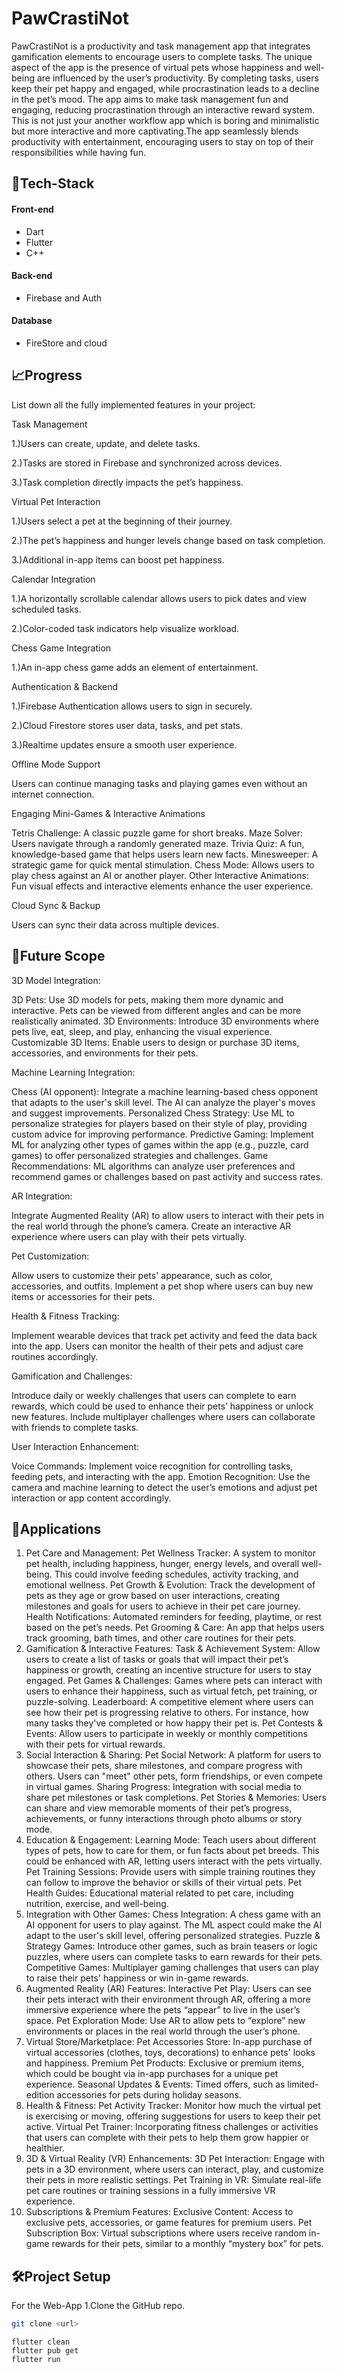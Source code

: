 # PawCrastiNot

PawCrastiNot is a productivity and task management app that integrates gamification elements to encourage users to complete tasks. The unique aspect of the app is the presence of virtual pets whose happiness and well-being are influenced by the user’s productivity. By completing tasks, users keep their pet happy and engaged, while procrastination leads to a decline in the pet’s mood. The app aims to make task management fun and engaging, reducing procrastination through an interactive reward system. This is not just your another workflow app which is boring and minimalistic but more interactive and more captivating.The app seamlessly blends productivity with entertainment, encouraging users to stay on top of their responsibilities while having fun.

## 🤖Tech-Stack

#### Front-end
- Dart
- Flutter
- C++

#### Back-end
- Firebase and Auth

#### Database
- FireStore and cloud


## 📈Progress

List down all the fully implemented features in your project:

Task Management

   1.)Users can create, update, and delete tasks.

   2.)Tasks are stored in Firebase and synchronized across devices.

   3.)Task completion directly impacts the pet’s happiness.

Virtual Pet Interaction

  1.)Users select a pet at the beginning of their journey.

  2.)The pet’s happiness and hunger levels change based on task completion.

  3.)Additional in-app items can boost pet happiness.

Calendar Integration

  1.)A horizontally scrollable calendar allows users to pick dates and view scheduled tasks.

  2.)Color-coded task indicators help visualize workload.

Chess Game Integration

   1.)An in-app chess game adds an element of entertainment.

Authentication & Backend

   1.)Firebase Authentication allows users to sign in securely.

   2.)Cloud Firestore stores user data, tasks, and pet stats.

  3.)Realtime updates ensure a smooth user experience.

Offline Mode Support

  Users can continue managing tasks and playing games even without an internet connection.

Engaging Mini-Games & Interactive Animations

  Tetris Challenge: A classic puzzle game for short breaks.
  Maze Solver: Users navigate through a randomly generated maze.
  Trivia Quiz: A fun, knowledge-based game that helps users learn new facts.
  Minesweeper: A strategic game for quick mental stimulation.
  Chess Mode: Allows users to play chess against an AI or another player.
  Other Interactive Animations: Fun visual effects and interactive elements enhance the user experience.

Cloud Sync & Backup

  Users can sync their data across multiple devices.




## 🔮Future Scope

3D Model Integration:

  3D Pets: Use 3D models for pets, making them more dynamic and interactive. Pets can be viewed from different angles and can be more realistically animated.
  3D Environments: Introduce 3D environments where pets live, eat, sleep, and play, enhancing the visual experience.
  Customizable 3D Items: Enable users to design or purchase 3D items, accessories, and environments for their pets.

Machine Learning Integration:

  Chess (AI opponent): Integrate a machine learning-based chess opponent that adapts to the user's skill level. The AI can analyze the player's moves and suggest improvements.
  Personalized Chess Strategy: Use ML to personalize strategies for players based on their style of play, providing custom advice for improving performance.
  Predictive Gaming: Implement ML for analyzing other types of games within the app (e.g., puzzle, card games) to offer personalized strategies and challenges.
  Game Recommendations: ML algorithms can analyze user preferences and recommend games or challenges based on past activity and success rates.

AR Integration:

  Integrate Augmented Reality (AR) to allow users to interact with their pets in the real world through the phone’s camera.
  Create an interactive AR experience where users can play with their pets virtually.

Pet Customization:

  Allow users to customize their pets' appearance, such as color, accessories, and outfits.
  Implement a pet shop where users can buy new items or accessories for their pets.

Health & Fitness Tracking:

  Implement wearable devices that track pet activity and feed the data back into the app.
  Users can monitor the health of their pets and adjust care routines accordingly.

Gamification and Challenges:

  Introduce daily or weekly challenges that users can complete to earn rewards, which could be used to enhance their pets’ happiness or unlock new features.
  Include multiplayer challenges where users can collaborate with friends to complete tasks.

User Interaction Enhancement:

  Voice Commands: Implement voice recognition for controlling tasks, feeding pets, and interacting with the app.
  Emotion Recognition: Use the camera and machine learning to detect the user’s emotions and adjust pet interaction or app content accordingly.


## 💸Applications

1. Pet Care and Management:
Pet Wellness Tracker: A system to monitor pet health, including happiness, hunger, energy levels, and overall well-being. This could involve feeding schedules, activity tracking, and emotional wellness.
Pet Growth & Evolution: Track the development of pets as they age or grow based on user interactions, creating milestones and goals for users to achieve in their pet care journey.
Health Notifications: Automated reminders for feeding, playtime, or rest based on the pet’s needs.
Pet Grooming & Care: An app that helps users track grooming, bath times, and other care routines for their pets.
2. Gamification & Interactive Features:
Task & Achievement System: Allow users to create a list of tasks or goals that will impact their pet’s happiness or growth, creating an incentive structure for users to stay engaged.
Pet Games & Challenges: Games where pets can interact with users to enhance their happiness, such as virtual fetch, pet training, or puzzle-solving.
Leaderboard: A competitive element where users can see how their pet is progressing relative to others. For instance, how many tasks they've completed or how happy their pet is.
Pet Contests & Events: Allow users to participate in weekly or monthly competitions with their pets for virtual rewards.
3. Social Interaction & Sharing:
Pet Social Network: A platform for users to showcase their pets, share milestones, and compare progress with others. Users can "meet" other pets, form friendships, or even compete in virtual games.
Sharing Progress: Integration with social media to share pet milestones or task completions.
Pet Stories & Memories: Users can share and view memorable moments of their pet’s progress, achievements, or funny interactions through photo albums or story mode.
4. Education & Engagement:
Learning Mode: Teach users about different types of pets, how to care for them, or fun facts about pet breeds. This could be enhanced with AR, letting users interact with the pets virtually.
Pet Training Sessions: Provide users with simple training routines they can follow to improve the behavior or skills of their virtual pets.
Pet Health Guides: Educational material related to pet care, including nutrition, exercise, and well-being.
5. Integration with Other Games:
Chess Integration: A chess game with an AI opponent for users to play against. The ML aspect could make the AI adapt to the user's skill level, offering personalized strategies.
Puzzle & Strategy Games: Introduce other games, such as brain teasers or logic puzzles, where users can complete tasks to earn rewards for their pets.
Competitive Games: Multiplayer gaming challenges that users can play to raise their pets' happiness or win in-game rewards.
6. Augmented Reality (AR) Features:
Interactive Pet Play: Users can see their pets interact with their environment through AR, offering a more immersive experience where the pets “appear” to live in the user’s space.
Pet Exploration Mode: Use AR to allow pets to “explore” new environments or places in the real world through the user’s phone.
7. Virtual Store/Marketplace:
Pet Accessories Store: In-app purchase of virtual accessories (clothes, toys, decorations) to enhance pets' looks and happiness.
Premium Pet Products: Exclusive or premium items, which could be bought via in-app purchases for a unique pet experience.
Seasonal Updates & Events: Timed offers, such as limited-edition accessories for pets during holiday seasons.
8. Health & Fitness:
Pet Activity Tracker: Monitor how much the virtual pet is exercising or moving, offering suggestions for users to keep their pet active.
Virtual Pet Trainer: Incorporating fitness challenges or activities that users can complete with their pets to help them grow happier or healthier.
9. 3D & Virtual Reality (VR) Enhancements:
3D Pet Interaction: Engage with pets in a 3D environment, where users can interact, play, and customize their pets in more realistic settings.
Pet Training in VR: Simulate real-life pet care routines or training sessions in a fully immersive VR experience.
10. Subscriptions & Premium Features:
Exclusive Content: Access to exclusive pets, accessories, or game features for premium users.
Pet Subscription Box: Virtual subscriptions where users receive random in-game rewards for their pets, similar to a monthly “mystery box” for pets.
## 🛠Project Setup

For the Web-App 1.Clone the GitHub repo.
```bash
git clone <url>
```
```terminal
flutter clean
flutter pub get
flutter run
```

